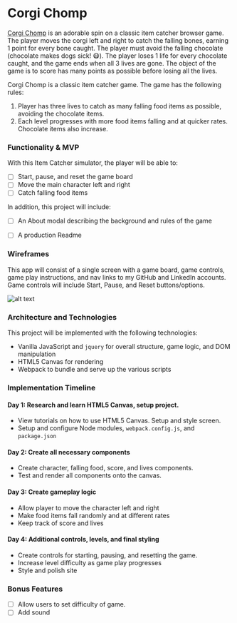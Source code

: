 # Corgi Chomp

[Corgi Chomp](https://joycechau.github.io/CorgiChomp/) is an adorable spin on a classic item catcher browser game.  The player moves the corgi left and right to catch the falling bones, earning 1 point for every bone caught.  The player must avoid the falling chocolate (chocolate makes dogs sick! :mask:).  The player loses 1 life for every chocolate caught, and the game ends when all 3 lives are gone.  The object of the game is to score has many points as possible before losing all the lives.  

Corgi Chomp is a classic item catcher game. The game has the following rules:

1) Player has three lives to catch as many falling food items as possible, avoiding the chocolate items.  
2) Each level progresses with more food items falling and at quicker rates. Chocolate items also increase.

### Functionality & MVP

With this Item Catcher simulator, the player will be able to:

- [ ] Start, pause, and reset the game board
- [ ] Move the main character left and right
- [ ] Catch falling food items

In addition, this project will include:
- [ ] An About modal describing the background and rules of the game
- [ ] A production Readme


### Wireframes

This app will consist of a single screen with a game board, game controls, game play instructions, and nav links to my GitHub and LinkedIn accounts.  Game controls will include Start, Pause, and Reset buttons/options.  

![alt text](https://res.cloudinary.com/joycechau/image/upload/v1485165797/corgichomp.png "Corgi Chomp Wireframe")

### Architecture and Technologies

This project will be implemented with the following technologies:

* Vanilla JavaScript and ``` jquery ``` for overall structure, game logic, and DOM manipulation  
* HTML5 Canvas for rendering
* Webpack to bundle and serve up the various scripts

### Implementation Timeline

#### Day 1: Research and learn HTML5 Canvas, setup project.
* View tutorials on how to use HTML5 Canvas. Setup and style screen.
* Setup and configure Node modules, ```webpack.config.js```, and ```package.json```

#### Day 2: Create all necessary components
* Create character, falling food, score, and lives components.  
* Test and render all components onto the canvas.

#### Day 3: Create gameplay logic
* Allow player to move the character left and right
* Make food items fall randomly and at different rates
* Keep track of score and lives

#### Day 4: Additional controls, levels, and final styling
* Create controls for starting, pausing, and resetting the game.
* Increase level difficulty as game play progresses
* Style and polish site

### Bonus Features
- [ ] Allow users to set difficulty of game.  
- [ ] Add sound
